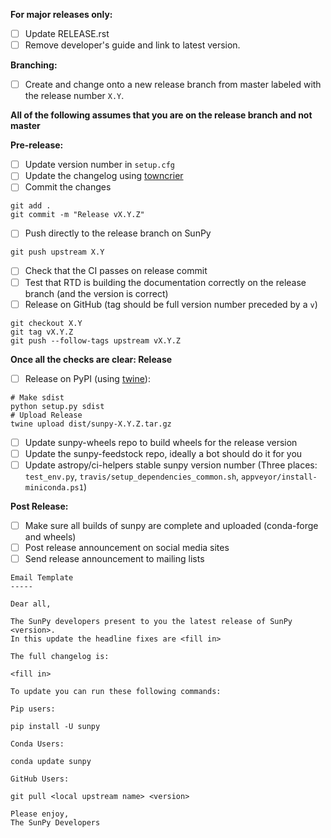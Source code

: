 **For major releases only:**
- [ ] Update RELEASE.rst
- [ ] Remove developer's guide and link to latest version.

**Branching:**
- [ ] Create and change onto a new release branch from master labeled with the release number ```X.Y```.

**All of the following assumes that you are on the release branch and not master**

**Pre-release:**
- [ ] Update version number in `setup.cfg`
- [ ] Update the changelog using [towncrier](https://pypi.org/project/towncrier/)
- [ ] Commit the changes
```
git add .
git commit -m "Release vX.Y.Z"
```
- [ ] Push directly to the release branch on SunPy
```
git push upstream X.Y
```
- [ ] Check that the CI passes on release commit
- [ ] Test that RTD is building the documentation correctly on the release branch (and the version is correct)
- [ ] Release on GitHub (tag should be full version number preceded by a `v`)
```
git checkout X.Y
git tag vX.Y.Z
git push --follow-tags upstream vX.Y.Z
```

**Once all the checks are clear: Release**
- [ ] Release on PyPI (using [twine](https://pypi.org/project/twine/)):
```
# Make sdist
python setup.py sdist
# Upload Release
twine upload dist/sunpy-X.Y.Z.tar.gz
```
- [ ] Update sunpy-wheels repo to build wheels for the release version
- [ ] Update the sunpy-feedstock repo, ideally a bot should do it for you
- [ ] Update astropy/ci-helpers stable sunpy version number (Three places: `test_env.py`, `travis/setup_dependencies_common.sh`, `appveyor/install-miniconda.ps1`)

**Post Release:**
- [ ] Make sure all builds of sunpy are complete and uploaded (conda-forge and wheels)
- [ ] Post release announcement on social media sites
- [ ] Send release announcement to mailing lists
``` 
Email Template
-----

Dear all,

The SunPy developers present to you the latest release of SunPy <version>.
In this update the headline fixes are <fill in>

The full changelog is:

<fill in>

To update you can run these following commands:

Pip users:

pip install -U sunpy

Conda Users:

conda update sunpy

GitHub Users:

git pull <local upstream name> <version>

Please enjoy,
The SunPy Developers
```